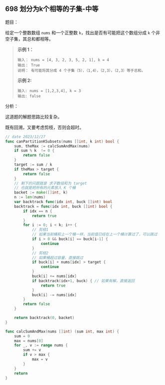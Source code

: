 ## 698 划分为k个相等的子集-中等

题目：

给定一个整数数组 `nums` 和一个正整数 `k`，找出是否有可能把这个数组分成 `k` 个非空子集，其总和都相等。



> **示例 1：**
>
> ```
> 输入： nums = [4, 3, 2, 3, 5, 2, 1], k = 4
> 输出： True
> 说明： 有可能将其分成 4 个子集（5），（1,4），（2,3），（2,3）等于总和。
> ```
>
> **示例 2:**
>
> ```
> 输入: nums = [1,2,3,4], k = 3
> 输出: false
> ```



分析：

这道题的解题思路比较复杂。

既有回溯，又要考虑剪枝，否则会超时。

```go
// date 2023/12/27
func canPartitionKSubsets(nums []int, k int) bool {
    sum, theMax := calcSumAndMax(nums)
    if sum % k  != 0 {
        return false
    }
    target := sum / k
    if theMax > target {
        return false
    }
    // 剩下的问题就是 求子数组和为 target
    // 也就是把所有的元素放入 K 个桶
    backet := make([]int, k)
    n := len(nums)
    var backtrack func(idx int, buck []int) bool
    backtrack = func(idx int, buck []int) bool {
        if idx == n {
            return true
        }
        for i := 0; i < k; i++ {
            // 剪枝1
            // 如果当前桶和上一个桶一样，当前值已经在上一个桶计算过了，可以跳过
            if i > 0 && buck[i] == buck[i-1] {
                continue
            }
            // 剪枝2
            // 如果桶超过容量，直接跳过
            if buck[i] + nums[idx] > target {
                continue
            }
            buck[i] += nums[idx]
            if backtrack(idx+1, buck) { // 如果有解，直接返回
                return true
            }
            buck[i] -= nums[idx]
        }
        return false
    }

    return backtrack(0, backet)
}

func calcSumAndMax(nums []int) (sum int, max int) {
    sum = 0
    max = nums[0]
    for _, v := range nums {
        sum += v
        if v > max {
            max = v
        }
    }
    return
}
```

